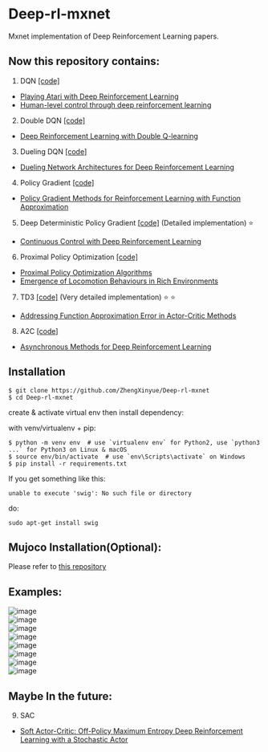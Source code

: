 # Deep-rl-mxnet
 Mxnet implementation of Deep Reinforcement Learning papers.
 
## Now this repository contains:
  1. DQN [[code]](https://github.com/ZhengXinyue/Deep-rl-mxnet/blob/master/Nature_DQN/Nature_DQN.py)
 - [Playing Atari with Deep Reinforcement Learning](https://arxiv.org/abs/1312.5602v1)
 - [Human-level control through deep reinforcement learning](https://www.nature.com/articles/nature14236)  
  2. Double DQN [[code]](https://github.com/ZhengXinyue/Deep-rl-mxnet/blob/master/Double_DQN/Double_DQN.py)
 - [Deep Reinforcement Learning with Double Q-learning](https://arxiv.org/abs/1509.06461v3)
  3. Dueling DQN [[code]](https://github.com/ZhengXinyue/Deep-rl-mxnet/blob/master/Dueling_DQN/Dueling_DQN.py)
 - [Dueling Network Architectures for Deep Reinforcement Learning](https://arxiv.org/abs/1511.06581v3)
 4. Policy Gradient [[code]](https://github.com/ZhengXinyue/Deep-rl-mxnet/blob/master/Policy_Gradient/Policy_Gradient.py)
 - [Policy Gradient Methods for Reinforcement Learning with Function Approximation](https://papers.nips.cc/paper/1713-policy-gradient-methods-for-reinforcement-learning-with-function-approximation.pdf)
 5. Deep Deterministic Policy Gradient [[code]](https://github.com/ZhengXinyue/Deep-rl-mxnet/blob/master/DDPG/DDPG_Pendulum_v0.py) (Detailed implementation) :star: 
 - [Continuous Control with Deep Reinforcement Learning](https://arxiv.org/abs/1509.02971)
  6. Proximal Policy Optimization [[code]](https://github.com/ZhengXinyue/Deep-rl-mxnet/blob/master/PPO/PPO_discrete.py)
 - [Proximal Policy Optimization Algorithms](https://arxiv.org/abs/1707.06347)
 - [Emergence of Locomotion Behaviours in Rich Environments](https://arxiv.org/abs/1707.02286)
  7. TD3 [[code]](https://github.com/ZhengXinyue/Deep-rl-mxnet/blob/master/TD3/TD3_LunarLander_v2.py) (Very detailed implementation) :star: :star:
 - [Addressing Function Approximation Error in Actor-Critic Methods](https://arxiv.org/abs/1802.09477)
  8. A2C [[code]](https://github.com/ZhengXinyue/Deep-rl-mxnet/blob/master/A2C/A2C.py)
 - [Asynchronous Methods for Deep Reinforcement Learning](https://arxiv.org/abs/1602.01783v2)
 
## Installation
```
$ git clone https://github.com/ZhengXinyue/Deep-rl-mxnet
$ cd Deep-rl-mxnet
```
create & activate virtual env then install dependency:

with venv/virtualenv + pip:
```
$ python -m venv env  # use `virtualenv env` for Python2, use `python3 ...` for Python3 on Linux & macOS
$ source env/bin/activate  # use `env\Scripts\activate` on Windows
$ pip install -r requirements.txt
```
 
If you get something like this: 
```
unable to execute 'swig': No such file or directory
```
do:
```
sudo apt-get install swig
```

## Mujoco Installation(Optional):
Please refer to [this repository](https://github.com/openai/mujoco-py)


## Examples:        
  ![image](https://github.com/ZhengXinyue/Deep-rl-mxnet/blob/master/Nature_DQN/DQN-CartPole-v0.png)     
  ![image](https://github.com/ZhengXinyue/Deep-rl-mxnet/blob/master/Double_DQN/Double-DQN-CartPole-v0.png)      
  ![image](https://github.com/ZhengXinyue/Deep-rl-mxnet/blob/master/Dueling_DQN/Dueling-DQN-CartPole-v0.png)        
  ![image](https://github.com/ZhengXinyue/Deep-rl-mxnet/blob/master/Policy_Gradient/Policy-Gradient-CartPole-v0.png)    
  ![image](https://github.com/ZhengXinyue/Deep-rl-mxnet/blob/master/DDPG/DDPG-Pendulum-v0.png)  
  ![image](https://github.com/ZhengXinyue/Deep-rl-mxnet/blob/master/PPO/PPO-CartPole-v0.png)    
  ![image](https://github.com/ZhengXinyue/Deep-rl-mxnet/blob/master/TD3/TD3-LunarLanderContinuous-v2.png)   
  ![image](https://github.com/ZhengXinyue/Deep-rl-mxnet/blob/master/A2C/A2C_CartPole_v0.png)   
  
  
## Maybe In the future:
 9. SAC
 - [Soft Actor-Critic: Off-Policy Maximum Entropy Deep Reinforcement Learning with a Stochastic Actor](https://arxiv.org/abs/1801.01290v2)
